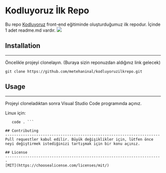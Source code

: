 # Kodluyoruz İlk Repo
Bu repo [Kodluyoruz](https://www.kodluyoruz.org/) front-end eğitiminde oluşturduğumuz ilk repodur. İçinde 1 adet readme.md vardır.
![](https://user-images.githubusercontent.com/57325499/175133734-5e508a08-5582-40fd-bf3e-9db6d1c7856a.png)


## Installation
------------------------------------------------------------------
Öncelikle projeyi clonelayın. (Buraya sizin reponuzdan aldığınız link gelecek)

`git clone https://github.com/metehaninal/kodluyoruzilkrepo.git `

## Usage
--------------------------------------------------------------------
Projeyi cloneladıktan sonra Visual Studio Code programında açınız.

Linux için:
 ```cd kodluyoruzilkrepo
    code . ```

## Contributing
----------------------------------------------------------------------
Pull requestler kabul edilir. Büyük değişiklikler için, lütfen önce neyi değiştirmek istediğinizi tartışmak için bir konu açınız.

## License
-----------------------------------------------------------------------
[MIT](https://choosealicense.com/licenses/mit/)